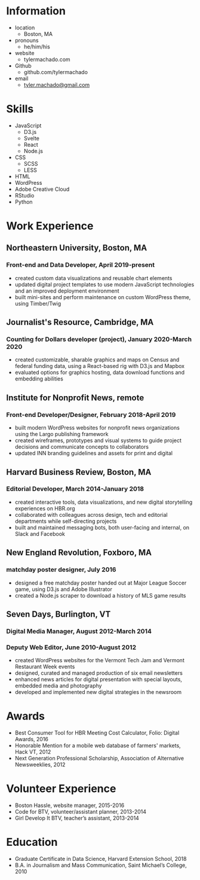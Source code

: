 # Information
- location
    - Boston, MA
- pronouns
    - he/him/his
- website
    - tylermachado.com
- Github
    - github.com/tylermachado
- email
    - tyler.machado@gmail.com

# Skills
- JavaScript
    - D3.js
    - Svelte
    - React
    - Node.js
- CSS
    - SCSS
    - LESS
- HTML
- WordPress
- Adobe Creative Cloud
- RStudio
- Python

# Work Experience
## Northeastern University, Boston, MA
### Front-end and Data Developer, April 2019-present
- created custom data visualizations and reusable chart elements
- updated digital project templates to use modern JavaScript
technologies and an improved deployment environment
- built mini-sites and perform maintenance on custom WordPress
theme, using Timber/Twig

## Journalist's Resource, Cambridge, MA
### Counting for Dollars developer (project), January 2020-March 2020
- created customizable, sharable graphics and maps on Census and federal funding data, using a React-based rig with D3.js and Mapbox
- evaluated options for graphics hosting, data download functions and embedding abilities

## Institute for Nonprofit News, remote
### Front-end Developer/Designer, February 2018-April 2019
- built modern WordPress websites for nonprofit news organizations
using the Largo publishing framework
- created wireframes, prototypes and visual systems to guide project
decisions and communicate concepts to collaborators
- updated INN branding guidelines and assets for print and digital

## Harvard Business Review, Boston, MA
### Editorial Developer, March 2014-January 2018
- created interactive tools, data visualizations, and new digital
storytelling experiences on HBR.org
- collaborated with colleagues across design, tech and editorial
departments while self-directing projects
- built and maintained messaging bots, both user-facing and internal,
on Slack and Facebook

## New England Revolution, Foxboro, MA
### matchday poster designer, July 2016
- designed a free matchday poster handed out at Major League Soccer game, using D3.js and Adobe Illustrator
- created a Node.js scraper to download a history of MLS game results

## Seven Days, Burlington, VT
### Digital Media Manager, August 2012-March 2014
### Deputy Web Editor, June 2010-August 2012
- created WordPress websites for the Vermont Tech Jam and Vermont
Restaurant Week events
- designed, curated and managed production of six email newsletters
- enhanced news articles for digital presentation with special layouts,
embedded media and photography
- developed and implemented new digital strategies in the newsroom

# Awards
- Best Consumer Tool for HBR Meeting Cost Calculator, Folio: Digital Awards, 2016
- Honorable Mention for a mobile web database of farmers' markets, Hack VT, 2012
- Next Generation Professional Scholarship, Association of Alternative Newsweeklies, 2012

# Volunteer Experience
- Boston Hassle, website manager, 2015-2016
- Code for BTV, volunteer/assistant planner, 2013-2014
- Girl Develop It BTV, teacher’s assistant, 2013-2014

# Education
- Graduate Certificate in Data Science, Harvard Extension School, 2018
- B.A. in Journalism and Mass Communication, Saint Michael’s College, 2010
